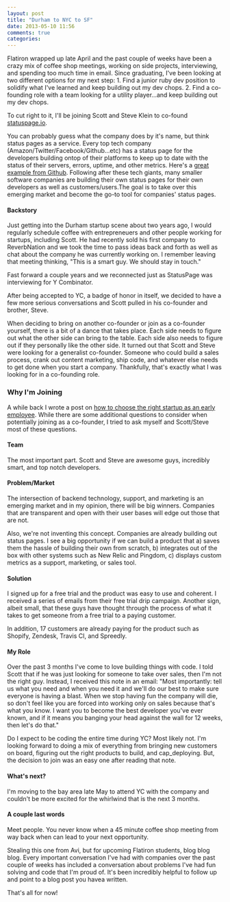 ```yaml
---
layout: post
title: "Durham to NYC to SF"
date: 2013-05-10 11:56
comments: true
categories: 
---
```


Flatiron wrapped up late April and the past couple of weeks have been a crazy mix of coffee shop meetings, working on side projects, interviewing, and spending too much time in email. Since graduating, I've been looking at two different options for my next step: 1. Find a junior ruby dev position to solidify what I've learned and keep building out my dev chops. 2. Find a co-founding role with a team looking for a utility player...and keep building out my dev chops. 

To cut right to it, I'll be joining Scott and Steve Klein to co-found <a href="http://statuspage.io">statuspage.io</a>.

You can probably guess what the company does by it's name, but think status pages as a service. Every top tech company (Amazon/Twitter/Facebook/Github...etc) has a status page for the developers building ontop of their platforms to keep up to date with the status of their servers, errors, uptime, and other metrics. Here's a <a href="https://status.github.com">great example from Github</a>. Following after these tech giants, many smaller software companies are building their own status pages for their own developers as well as customers/users.The goal is to take over this emerging market and become the go-to tool for companies' status pages. 

<h4>Backstory</h4>

Just getting into the Durham startup scene about two years ago, I would regularly schedule coffee with entrepreneuers and other people working for startups, including Scott. He had recently sold his first company to ReverbNation and we took the time to pass ideas back and forth as well as chat about the company he was currently working on. I remember leaving that meeting thinking, "This is a smart guy. We should stay in touch."

Fast forward a couple years and we reconnected just as StatusPage was interviewing for Y Combinator. 

After being accepted to YC, a badge of honor in itself, we decided to have a few more serious conversations and Scott pulled in his co-founder and brother, Steve. 

When deciding to bring on another co-founder or join as a co-founder yourself, there is a bit of a dance that takes place. Each side needs to figure out what the other side can bring to the table. Each side also needs to figure out if they personally like the other side. It turned out that Scott and Steve were looking for a generalist co-founder. Someone who could build a sales process, crank out content marketing, ship code, and whatever else needs to get done when you start a company. Thankfully, that's exactly what I was looking for in a co-founding role.

<h3>Why I'm Joining</h3>

A while back I wrote a post on <a href="http://dannyolinsky.tumblr.com">how to choose the right startup as an early employee</a>. While there are some additional questions to consider when potentially joining as a co-founder, I tried to ask myself and Scott/Steve most of these questions.

<h4>Team</h4>

The most important part. Scott and Steve are awesome guys, incredibly smart, and top notch developers.

<h4>Problem/Market</h4>

The intersection of backend technology, support, and marketing is an emerging market and in my opinion, there will be big winners. Companies that are transparent and open with their user bases will edge out those that are not. 

Also, we're not inventing this concept. Companies are already building out status pages. I see a big opportunity if we can build a product that a) saves them the hassle of building their own from scratch, b) integrates out of the box with other systems such as New Relic and Pingdom, c) displays custom metrics as a support, marketing, or sales tool. 

<h4>Solution</h4>

I signed up for a free trial and the product was easy to use and coherent. I received a series of emails from their free trial drip campaign. Another sign, albeit small, that these guys have thought through the process of what it takes to get someone from a free trial to a paying customer.

In addition, 17 customers are already paying for the product such as Shopify, Zendesk, Travis CI, and Spreedly.

<h4>My Role</h4>

Over the past 3 months I've come to love building things with code. I told Scott that if he was just looking for someone to take over sales, then I'm not the right guy. Instead, I received this note in an email: "Most importantly: tell us what you need and when you need it and we'll do our best to make sure everyone is having a blast. When we stop having fun the company will die, so don't feel like you are forced into working only on sales because that's what you know. I want you to become the best developer you've ever known, and if it means you banging your head against the wall for 12 weeks, then let's do that." 

Do I expect to be coding the entire time during YC? Most likely not. I'm looking forward to doing a mix of everything from bringing new customers on board, figuring out the right products to build, and cap_deploying. But, the decision to join was an easy one after reading that note. 

<h4>What's next?</h4>

I'm moving to the bay area late May to attend YC with the company and couldn't be more excited for the whirlwind that is the next 3 months. 

<h4>A couple last words</h4>

Meet people. You never know when a 45 minute coffee shop meeting from way back when can lead to your next opportunity.

Stealing this one from Avi, but for upcoming Flatiron students, blog blog blog. Every important conversation I've had with companies over the past couple of weeks has included a conversation about problems I've had fun solving and code that I'm proud of. It's been incredibly helpful to follow up and point to a blog post you havea written.

That's all for now!

